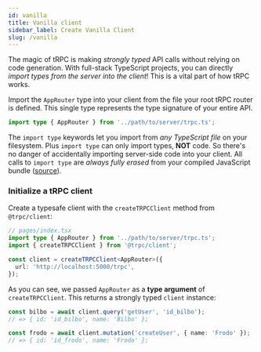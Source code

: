 ```yaml
---
id: vanilla
title: Vanilla client
sidebar_label: Create Vanilla Client
slug: /vanilla
---
```


The magic of tRPC is making _strongly typed_ API calls without relying on code generation. With full-stack TypeScript projects, you can directly _import types from the server into the client_! This is a vital part of how tRPC works.

Import the `AppRouter` type into your client from the file your root tRPC router is defined. This single type represents the type signature of your entire API.

```ts title='client.ts'
import type { AppRouter } from '../path/to/server/trpc.ts';
```

The `import type` keywords let you import from _any TypeScript file_ on your filesystem. Plus `import type` can only import types, **NOT** code. So there's no danger of accidentally importing server-side code into your client. All calls to `import type` are _always fully erased_ from your compiled JavaScript bundle ([source](https://www.typescriptlang.org/docs/handbook/release-notes/typescript-3-8.html#type-only-imports-and-export)).

### Initialize a tRPC client

Create a typesafe client with the `createTRPCClient` method from `@trpc/client`:

```ts title='client.ts'
// pages/index.tsx
import type { AppRouter } from '../path/to/server/trpc.ts';
import { createTRPCClient } from '@trpc/client';

const client = createTRPCClient<AppRouter>({
  url: 'http://localhost:5000/trpc',
});
```

As you can see, we passed `AppRouter` as a **type argument** of `createTRPCClient`. This returns a strongly typed `client` instance:

```ts title='client.ts'
const bilbo = await client.query('getUser', 'id_bilbo');
// => { id: 'id_bilbo', name: 'Bilbo' };

const frodo = await client.mutation('createUser', { name: 'Frodo' });
// => { id: 'id_frodo', name: 'Frodo' };
```


